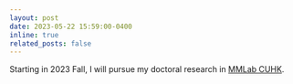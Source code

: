```yaml
---
layout: post
date: 2023-05-22 15:59:00-0400
inline: true
related_posts: false
---
```


Starting in 2023 Fall, I will pursue my doctoral research in [MMLab CUHK](http://mmlab.ie.cuhk.edu.hk/index.html).
